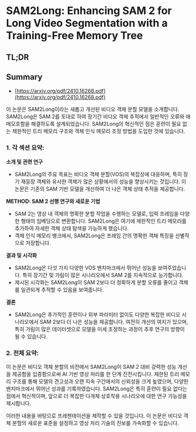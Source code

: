 # SAM2Long: Enhancing SAM 2 for Long Video Segmentation with a Training-Free Memory Tree
## TL;DR
## Summary
- [https://arxiv.org/pdf/2410.16268.pdf](https://arxiv.org/pdf/2410.16268.pdf)

이 논문은 SAM2Long이라는 새롭고 개선된 비디오 객체 분할 모델을 소개합니다. SAM2Long은 SAM 2를 토대로 하여 장기간 비디오 객체 추적에서 일반적인 오류와 애매모호함을 해결하도록 설계되었습니다. SAM2Long의 혁신적인 점은 훈련이 필요 없는 제한적인 트리 메모리 구조와 객체 인식 메모리 조정 방법을 도입한 것에 있습니다.

### 1. 각 섹션 요약:

**소개 및 관련 연구**
- SAM2Long의 주요 목표는 비디오 객체 분할(VOS)의 복잡성에 대응하며, 특히 장기 재등장 객체와 유사한 객체가 많은 상황에서의 성능을 향상시키는 것입니다. 이 논문은 기존의 SAM 기반 모델을 개선하여 더 나은 객체 상태 추적을 제공합니다.

**METHOD: SAM 2 선행 연구와 새로운 기법**
- SAM 2는 영상 내 객체의 명확한 분할 작업을 수행하는 모델로, 입력 프레임을 다양한 형태의 임베딩으로 변환합니다. SAM2Long은 여기에 제한적인 트리 메모리를 추가하여 자세한 객체 상태 탐색을 가능하게 했습니다.
- 객체 인식 메모리 뱅크에서, SAM2Long은 프레임 간의 명확한 객체 특징을 선별적으로 저장합니다.

**결과 및 시각화**
- SAM2Long은 다섯 가지 다양한 VOS 벤치마크에서 뛰어난 성능을 보여주었습니다. 특히 장기간 및 가림이 많은 시나리오에서 SAM 2를 지속적으로 능가합니다.
- 제시된 시각화는 SAM2Long이 SAM 2보다 더 정확하게 분할 오류를 줄이고 객체를 일관되게 추적할 수 있음을 보여줍니다.

**결론**
- SAM2Long은 추가적인 훈련이나 외부 파라미터 없이도 다양한 복잡한 비디오 시나리오에서 SAM 2보다 더 나은 성능을 제공합니다. 여전히 개선의 여지가 있으며, 특히 가림이 많은 데이터셋으로 모델을 미세 조정하는 과정이 추후 연구의 방향이 될 수 있습니다.

### 2. 전체 요약:

이 논문은 비디오 객체 분할의 비전에서 SAM2Long이 SAM 2 대비 강력한 성능 개선을 제공함을 입증함으로써 AI 기반 영상 처리를 한 단계 진전시킵니다. 제한된 트리 메모리 구조를 통해 모델의 견고성과 오랜 지속 구간에서의 신뢰성을 크게 높였으며, 다양한 벤치마크에서 뛰어난 성과를 기록하였습니다. SAM2Long은 특히 훈련이 필요 없다는 점에서 혁신적이며, 앞으로 더 복잡한 다개체 상호작용 시나리오에 대한 연구 가능성을 제시합니다. 

이러한 내용을 바탕으로 프레젠테이션을 제작할 수 있을 것입니다. 이 논문은 비디오 객체 분할의 새로운 표준을 설정하고 영상 처리 기술의 진보를 가속화할 수 있습니다.